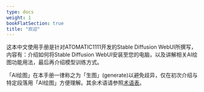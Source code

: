 ```yaml
---
type: docs
weight: 1
bookFlatSection: true
title: "欢迎"
---
```


这本中文使用手册是针对ATOMATIC1111开发的Stable Diffusion WebUI所撰写，内容有：介绍如何将Stable Diffusion WebUI安装至您的电脑，以及讲解相关AI绘图功能用法，最后再介绍模型训练方式。

「AI绘图」在本手册一律称之为「生图」(generate)以避免歧异，仅在初次介绍与特定段落用「AI绘图」方便理解。其余术语请参照[术语表](../references/glossary)。

